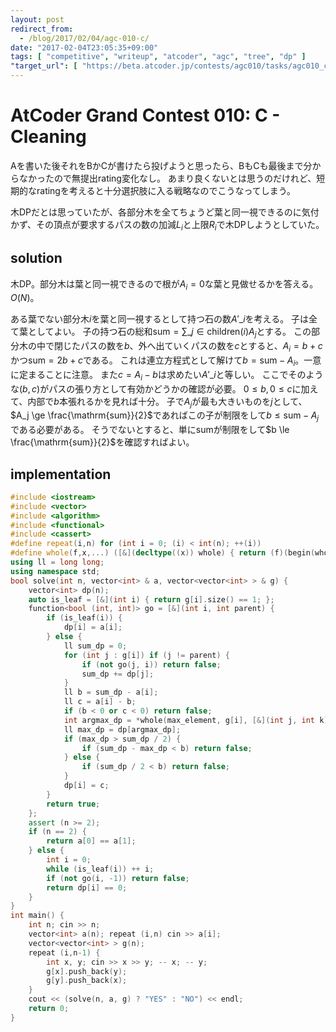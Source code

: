 ```yaml
---
layout: post
redirect_from:
  - /blog/2017/02/04/agc-010-c/
date: "2017-02-04T23:05:35+09:00"
tags: [ "competitive", "writeup", "atcoder", "agc", "tree", "dp" ]
"target_url": [ "https://beta.atcoder.jp/contests/agc010/tasks/agc010_c" ]
---
```


# AtCoder Grand Contest 010: C - Cleaning

Aを書いた後それをBかCが書けたら投げようと思ったら、BもCも最後まで分からなかったので無提出rating変化なし。
あまり良くないとは思うのだけれど、短期的なratingを考えると十分選択肢に入る戦略なのでこうなってしまう。

木DPだとは思っていたが、各部分木を全てちょうど葉と同一視できるのに気付かず、その頂点が要求するパスの数の加減$L_i$と上限$R_i$で木DPしようとしていた。

## solution

木DP。部分木は葉と同一視できるので根が$A_i = 0$な葉と見做せるかを答える。$O(N)$。

ある葉でない部分木$i$を葉と同一視するとして持つ石の数$A'\_i$を考える。
子は全て葉としてよい。
子の持つ石の総和$\mathrm{sum} = \sum\_{j \in \mathrm{children}(i)} A_j$とする。
この部分木の中で閉じたパスの数を$b$、外へ出ていくパスの数を$c$とすると、$A_i = b + c$かつ$\mathrm{sum} = 2b + c$である。
これは連立方程式として解けて$b = \mathrm{sum} - A_i$。一意に定まることに注意。
また$c = A_i - b$は求めたい$A'\_i$と等しい。
ここでそのような$(b, c)$がパスの張り方として有効かどうかの確認が必要。
$0 \le b, 0 \le c$に加えて、内部で$b$本張れるかを見れば十分。
子で$A_j$が最も大きいものを$j$として、$A_j \ge \frac{\mathrm{sum}}{2}$であればこの子が制限をして$b \le \mathrm{sum} - A_j$である必要がある。
そうでないとすると、単に$\mathrm{sum}$が制限をして$b \le \frac{\mathrm{sum}}{2}$を確認すればよい。

## implementation

``` c++
#include <iostream>
#include <vector>
#include <algorithm>
#include <functional>
#include <cassert>
#define repeat(i,n) for (int i = 0; (i) < int(n); ++(i))
#define whole(f,x,...) ([&](decltype((x)) whole) { return (f)(begin(whole), end(whole), ## __VA_ARGS__); })(x)
using ll = long long;
using namespace std;
bool solve(int n, vector<int> & a, vector<vector<int> > & g) {
    vector<int> dp(n);
    auto is_leaf = [&](int i) { return g[i].size() == 1; };
    function<bool (int, int)> go = [&](int i, int parent) {
        if (is_leaf(i)) {
            dp[i] = a[i];
        } else {
            ll sum_dp = 0;
            for (int j : g[i]) if (j != parent) {
                if (not go(j, i)) return false;
                sum_dp += dp[j];
            }
            ll b = sum_dp - a[i];
            ll c = a[i] - b;
            if (b < 0 or c < 0) return false;
            int argmax_dp = *whole(max_element, g[i], [&](int j, int k) { return make_pair(j != i, dp[j]) < make_pair(k != i, dp[k]); });
            ll max_dp = dp[argmax_dp];
            if (max_dp > sum_dp / 2) {
                if (sum_dp - max_dp < b) return false;
            } else {
                if (sum_dp / 2 < b) return false;
            }
            dp[i] = c;
        }
        return true;
    };
    assert (n >= 2);
    if (n == 2) {
        return a[0] == a[1];
    } else {
        int i = 0;
        while (is_leaf(i)) ++ i;
        if (not go(i, -1)) return false;
        return dp[i] == 0;
    }
}
int main() {
    int n; cin >> n;
    vector<int> a(n); repeat (i,n) cin >> a[i];
    vector<vector<int> > g(n);
    repeat (i,n-1) {
        int x, y; cin >> x >> y; -- x; -- y;
        g[x].push_back(y);
        g[y].push_back(x);
    }
    cout << (solve(n, a, g) ? "YES" : "NO") << endl;
    return 0;
}
```
